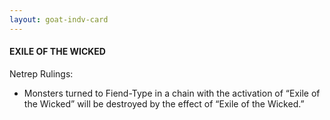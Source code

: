 ```yaml
---
layout: goat-indv-card
---
```


#### EXILE OF THE WICKED

Netrep Rulings:

*   Monsters turned to Fiend-Type in a chain with the activation of “Exile of the Wicked” will be destroyed by the effect of “Exile of the Wicked.”